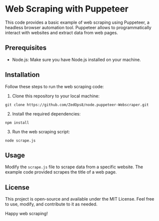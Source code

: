 <!DOCTYPE html>
<html>
<head>

</head>
<body>
    <h1>Web Scraping with Puppeteer</h1>

<p>This code provides a basic example of web scraping using Puppeteer, a headless browser automation tool. Puppeteer allows to programmatically interact with websites and extract data from web pages.</p>

<h2>Prerequisites</h2>
    <ul>
        <li>Node.js: Make sure you have Node.js installed on your machine.</li>
    </ul>

<h2>Installation</h2>
    <p>Follow these steps to run the web scraping code:</p>
    <ol>
        <li>Clone this repository to your local machine:</li>
    </ol>
    <pre><code>git clone https://github.com/ZedOps8/node.puppeteer-Webscraper.git</code></pre>

<ol start="2">
        <li>Install the required dependencies:</li>
    </ol>
    <pre><code>npm install</code></pre>

<ol start="3">
        <li>Run the web scraping script:</li>
    </ol>
    <pre><code>node scrape.js</code></pre>

<h2>Usage</h2>
    <p>Modify the <code>scrape.js</code> file to scrape data from a specific website. The example code provided scrapes the title of a web page.</p>

<h2>License</h2>
    <p>This project is open-source and available under the MIT License. Feel free to use, modify, and contribute to it as needed.</p>

<p>Happy web scraping!</p>
</body>
</html>
